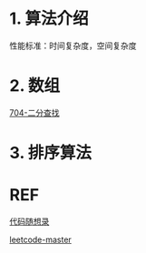 # 1. 算法介绍
性能标准：时间复杂度，空间复杂度

# 2. 数组
[704-二分查找](./array/binaryQuery.md)


# 3. 排序算法



# REF
[代码随想录](https://programmercarl.com/%E6%95%B0%E7%BB%84%E7%90%86%E8%AE%BA%E5%9F%BA%E7%A1%80.html)

[leetcode-master](https://github.com/youngyangyang04/leetcode-master)